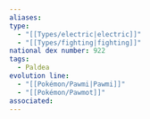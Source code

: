 ```yaml
---
aliases: 
type:
  - "[[Types/electric|electric]]"
  - "[[Types/fighting|fighting]]"
national dex number: 922
tags:
  - Paldea
evolution line:
  - "[[Pokémon/Pawmi|Pawmi]]"
  - "[[Pokémon/Pawmot]]"
associated: 
---
```

